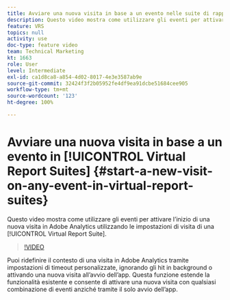 ```yaml
---
title: Avviare una nuova visita in base a un evento nelle suite di rapporti virtuali
description: Questo video mostra come utilizzare gli eventi per attivare l’inizio di una nuova visita in Adobe Analytics utilizzando le impostazioni di visita di una suite di rapporti virtuali.
feature: VRS
topics: null
activity: use
doc-type: feature video
team: Technical Marketing
kt: 1663
role: User
level: Intermediate
exl-id: ca1d8ca8-a854-4d02-8017-4e3e3587ab9e
source-git-commit: 32424f3f2b05952fe4df9ea91dcbe51684cee905
workflow-type: tm+mt
source-wordcount: '123'
ht-degree: 100%

---
```


# Avviare una nuova visita in base a un evento in [!UICONTROL Virtual Report Suites] {#start-a-new-visit-on-any-event-in-virtual-report-suites}

Questo video mostra come utilizzare gli eventi per attivare l’inizio di una nuova visita in Adobe Analytics utilizzando le impostazioni di visita di una [!UICONTROL Virtual Report Suite].

>[!VIDEO](https://video.tv.adobe.com/v/23129/?quality=12)

Puoi ridefinire il contesto di una visita in Adobe Analytics tramite impostazioni di timeout personalizzate, ignorando gli hit in background o attivando una nuova visita all’avvio dell’app. Questa funzione estende la funzionalità esistente e consente di attivare una nuova visita con qualsiasi combinazione di eventi anziché tramite il solo avvio dell’app.
